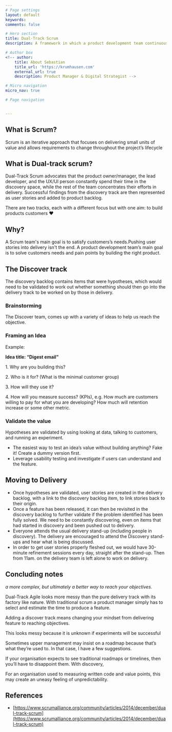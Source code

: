 ```yaml
---
# Page settings
layout: default
keywords:
comments: false

# Hero section
title: Dual-Track Scrum
description: A framework in which a product development team continuously discover what their customers’ needs are, and validates them using evidence and prototypes.

# Author box
<!-- author:
    title: About Sebastian
    title_url: 'https://krumhausen.com'
    external_url: true
    description: Product Manager & Digital Strategist -->

# Micro navigation
micro_nav: true

# Page navigation


---
```


## What is Scrum?
Scrum is an iterative approach that focuses on delivering small units of value and allows requirements to change throughout the project’s lifecycle

## What is Dual-track scrum?
Dual-Track Scrum advocates that the product owner/manager, the lead developer, and the UX/UI person constantly spend their time in the discovery space, while the rest of the team concentrates their efforts in delivery. Successful findings from the discovery track are then represented as user stories and added to product backlog.

There are two tracks, each with a different focus but with one aim: to build products customers ❤️

## Why?
A Scrum team's main goal is to satisfy customers’s needs.Pushing user stories into delivery isn't the end. A product development team’s main goal is to solve customers needs and pain points by building the right product.

## The Discover track
The discovery backlog contains items that were hypotheses, which would need to be validated to work out whether something should then go into the delivery track to be worked on by those in delivery.

### Brainstorming
The Discover team, comes up with a variety of ideas to help us reach the objective.

### Framing an Idea
Example:

<div class="callout callout--info">
    <strong>Idea title: “Digest email”</strong>
    <p>1. Why are you building this?</p>
    <p>2. Who is it for? (What is the minimal customer group)</p>
    <p>3. How will they use it?</p>
    <p>4. How will you measure success? (KPIs), e.g. How much are customers willing to pay for what you are developing? How much will retention increase or some other metric.</p>
</div>

### Validate the value
Hypotheses are validated by using looking at data, talking to customers, and running an experiment.

- The easiest way to test an idea’s value without building anything? Fake it! Create a dummy version first.
- Leverage usability testing and investigate if users can understand and the feature.


## Moving to Delivery
- Once hypotheses are validated, user stories are created in the delivery backlog, with a link to the discovery backlog item, to link stories back to their origin.
-  Once a feature has been released, it can then be revisited in the discovery backlog to further validate if the problem identified has been fully solved. We need to be constantly discovering, even on items that had started in discovery and been pushed out to delivery.
- Everyone attends the usual delivery stand-up (including people in discovery). The delivery are encouraged to attend the Discovery stand-ups and hear what is being discussed.
- In order to get user stories properly fleshed out, we would have 30-minute refinement sessions every day, straight after the stand-up. Then from 11am. on the delivery team is left alone to work on delivery.



## Concluding notes
*a more complex, but ultimately a better way to reach your objectives.*

Dual-Track Agile looks more messy than the pure delivery track with its factory like nature. With traditional scrum a product manager simply has to select and estimate the time to produce a feature.


Adding a discover track means changing your mindset from delivering feature to reaching objectives.

This looks messy because it is unknown if experiments will be successful


Sometimes upper management may insist on a roadmap because that’s what they’re used to. In that case, I have a few suggestions.


If your organisation expects to see traditional roadmaps or timelines, then you’ll have to disappoint them. With discovery,


For an organisation used to measuring written code and value points, this may create an uneasy feeling of unpredictability.




## References
- [https://www.scrumalliance.org/community/articles/2014/december/dual-track-scrum](https://www.scrumalliance.org/community/articles/2014/december/dual-track-scrum)
